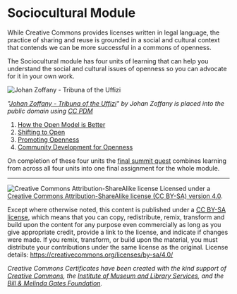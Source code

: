 # Sociocultural Module

While Creative Commons provides licenses written in legal language, the practice of sharing and reuse is grounded in a social and cultural context that contends we can be more successful in a commons of openness.

The Sociocultural module has four units of learning that can help you understand the social and cultural issues of openness so you can advocate for it in your own work.

![Johan Zoffany - Tribuna of the Uffizi](https://github.com/creativecommons/cc-cert-core/blob/master/images/sociocultural/tribuna-uffizi.jpg "Johan Zoffany - Tribuna of the Uffizi")

*"[Johan Zoffany - Tribuna of the Uffizi](https://en.wikipedia.org/wiki/File:Johan_Zoffany_-_Tribuna_of_the_Uffizi_-_Google_Art_Project.jpg)" by Johan Zoffany is placed into the public domain using [CC PDM](https://creativecommons.org/publicdomain/mark/1.0/deed.en)*


1. [How the Open Model is Better](open-better.md)
2. [Shifting to Open](shift-open.md)
3. [Promoting Openness](promoting-open.md)
4. [Community Development for Openness](community-development.md)

On completion of these four units the [final summit quest](sociocultural-summit-quest.md) combines learning from across all four units into one final assignment for the whole module.


----

![Creative Commons Attribution-ShareAlike license](https://github.com/creativecommons/cc-cert-core/blob/master/images/cc-by-sa-88x31.png "CC BY-SA")
Licensed under a [Creative Commons Attribution-ShareAlike license (CC BY-SA) version 4.0](https://creativecommons.org/licenses/by-sa/4.0/).

Except where otherwise noted, this content is published under a [CC BY-SA license](https://creativecommons.org/licenses/by-sa/4.0/), which means that you can copy, redistribute, remix, transform and build upon the content for any purpose even commercially as long as you give appropriate credit, provide a link to the license, and indicate if changes were made. If you remix, transform, or build upon the material, you must distribute your contributions under the same license as the original.
License details: https://creativecommons.org/licenses/by-sa/4.0/

*Creative Commons Certificates have been created with the kind support of [Creative Commons](http://creativecommons.org/), the [Institute of Museum and Library Services](https://www.imls.gov/), and the [Bill &amp; Melinda Gates Foundation](http://www.gatesfoundation.org/).*


